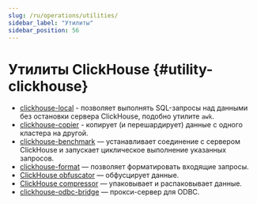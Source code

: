```yaml
---
slug: /ru/operations/utilities/
sidebar_label: "Утилиты"
sidebar_position: 56
---
```


# Утилиты ClickHouse {#utility-clickhouse}

-   [clickhouse-local](clickhouse-local.md) - позволяет выполнять SQL-запросы над данными без остановки сервера ClickHouse, подобно утилите `awk`.
-   [clickhouse-copier](clickhouse-copier.md) - копирует (и перешардирует) данные с одного кластера на другой.
-   [clickhouse-benchmark](../../operations/utilities/clickhouse-benchmark.md) — устанавливает соединение с сервером ClickHouse и запускает циклическое выполнение указанных запросов.
-   [clickhouse-format](../../operations/utilities/clickhouse-format.md) — позволяет форматировать входящие запросы.
-   [ClickHouse obfuscator](../../operations/utilities/clickhouse-obfuscator.md) — обфусцирует данные.
-   [ClickHouse compressor](../../operations/utilities/clickhouse-compressor.md) — упаковывает и распаковывает данные.
-   [clickhouse-odbc-bridge](../../operations/utilities/odbc-bridge.md) — прокси-сервер для ODBC.
